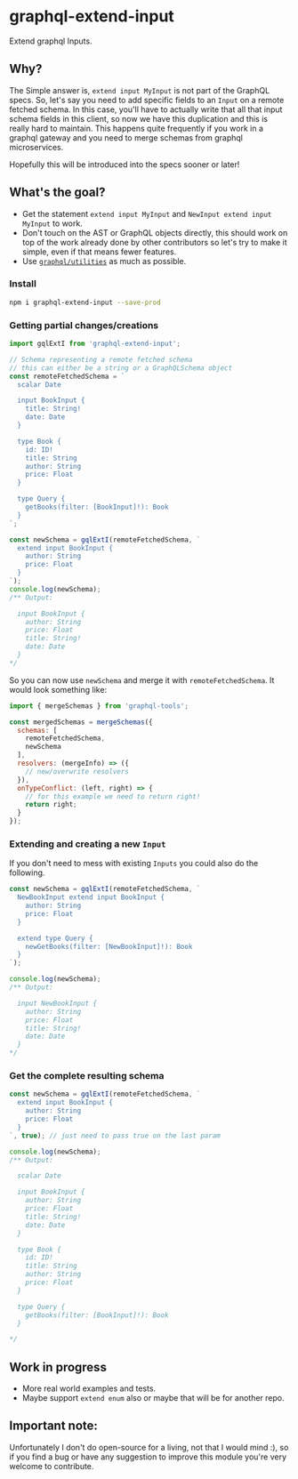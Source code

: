 # graphql-extend-input

Extend graphql Inputs.

## Why?

The Simple answer is, `extend input MyInput` is not part of the GraphQL specs.
So, let's say you need to add specific fields to an `Input` on a remote fetched schema. In this case, you'll have to actually write that all that input schema fields in this client, so now we have this duplication and this is really hard to maintain. This happens quite frequently if you work in a graphql gateway and you need to merge schemas from graphql microservices.

Hopefully this will be introduced into the specs sooner or later!

## What's the goal?

* Get the statement `extend input MyInput` and `NewInput extend input MyInput` to work.
* Don't touch on the AST or GraphQL objects directly, this should work on top of the work already done by other contributors so let's try to make it simple, even if that means fewer features.
* Use [`graphql/utilities`](http://graphql.org/graphql-js/utilities/) as much as possible.

### Install

```bash
npm i graphql-extend-input --save-prod
```

### Getting partial changes/creations

```js
import gqlExtI from 'graphql-extend-input';

// Schema representing a remote fetched schema
// this can either be a string or a GraphQLSchema object
const remoteFetchedSchema = `
  scalar Date

  input BookInput {
    title: String!
    date: Date
  }

  type Book {
    id: ID!
    title: String
    author: String
    price: Float
  }

  type Query {
    getBooks(filter: [BookInput]!): Book
  }
`;

const newSchema = gqlExtI(remoteFetchedSchema, `
  extend input BookInput {
    author: String
    price: Float
  }
`);
console.log(newSchema);
/** Output:

  input BookInput {
    author: String
    price: Float
    title: String!
    date: Date
  }
*/
```

So you can now use `newSchema` and merge it with `remoteFetchedSchema`. It would look something like:

```js
import { mergeSchemas } from 'graphql-tools';

const mergedSchemas = mergeSchemas({
  schemas: [
    remoteFetchedSchema,
    newSchema
  ],
  resolvers: (mergeInfo) => ({
    // new/overwrite resolvers
  }),
  onTypeConflict: (left, right) => {
    // for this example we need to return right!
    return right;
  }
});

```

### Extending and creating a new `Input`

If you don't need to mess with existing `Inputs` you could also do the following.

```js
const newSchema = gqlExtI(remoteFetchedSchema, `
  NewBookInput extend input BookInput {
    author: String
    price: Float
  }

  extend type Query {
    newGetBooks(filter: [NewBookInput]!): Book
  }
`);

console.log(newSchema);
/** Output:

  input NewBookInput {
    author: String
    price: Float
    title: String!
    date: Date
  }
*/
```

### Get the complete resulting schema

```js
const newSchema = gqlExtI(remoteFetchedSchema, `
  extend input BookInput {
    author: String
    price: Float
  }
`, true); // just need to pass true on the last param

console.log(newSchema);
/** Output:

  scalar Date

  input BookInput {
    author: String
    price: Float
    title: String!
    date: Date
  }

  type Book {
    id: ID!
    title: String
    author: String
    price: Float
  }

  type Query {
    getBooks(filter: [BookInput]!): Book
  }

*/
```

## Work in progress

* More real world examples and tests.
* Maybe support `extend enum` also or maybe that will be for another repo.

## Important note:

Unfortunately I don't do open-source for a living, not that I would mind :), so if you find a bug or have any suggestion to improve this module you're very welcome to contribute.
